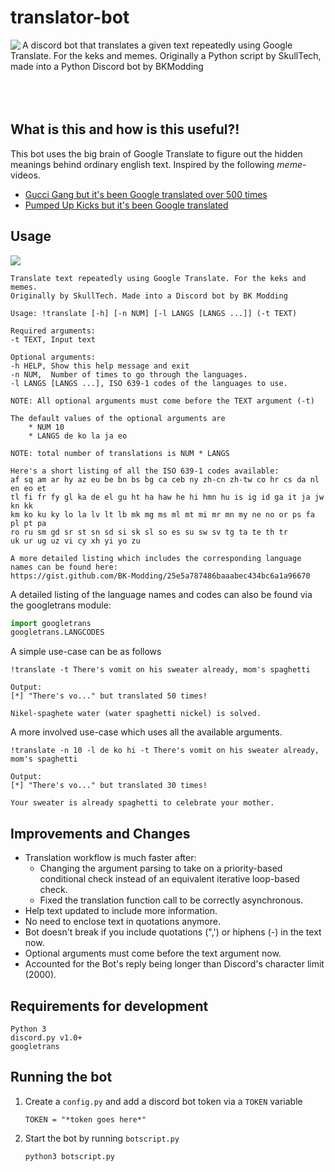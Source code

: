 # translator-bot
<img align="left" src="https://i.imgur.com/yo0W0R8.png"> A discord bot that translates a given text repeatedly using Google Translate. For the keks and memes. Originally a Python script by SkullTech, made into a Python Discord bot by BKModding
<br> <br> <br> <br>

## What is this and how is this useful?!
This bot uses the big brain of Google Translate to figure out the hidden meanings behind ordinary english text.
Inspired by the following _meme_-videos.

- [Gucci Gang but it's been Google translated over 500 times](https://youtu.be/HMReGXCtTiM)
- [Pumped Up Kicks but it's been Google translated](https://youtu.be/ZMR395zmT1k)

## Usage
<img src="https://i.imgur.com/99ZJij5.png">

```
Translate text repeatedly using Google Translate. For the keks and memes. 
Originally by SkullTech. Made into a Discord bot by BK Modding

Usage: !translate [-h] [-n NUM] [-l LANGS [LANGS ...]] (-t TEXT)

Required arguments:
-t TEXT, Input text

Optional arguments:
-h HELP, Show this help message and exit
-n NUM,  Number of times to go through the languages.
-l LANGS [LANGS ...], ISO 639-1 codes of the languages to use.

NOTE: All optional arguments must come before the TEXT argument (-t)

The default values of the optional arguments are
    * NUM 10
    * LANGS de ko la ja eo
    
NOTE: total number of translations is NUM * LANGS

Here's a short listing of all the ISO 639-1 codes available:
af sq am ar hy az eu be bn bs bg ca ceb ny zh-cn zh-tw co hr cs da nl en eo et 
tl fi fr fy gl ka de el gu ht ha haw he hi hmn hu is ig id ga it ja jw kn kk 
km ko ku ky lo la lv lt lb mk mg ms ml mt mi mr mn my ne no or ps fa pl pt pa 
ro ru sm gd sr st sn sd si sk sl so es su sw sv tg ta te th tr 
uk ur ug uz vi cy xh yi yo zu

A more detailed listing which includes the corresponding language names can be found here:
https://gist.github.com/BK-Modding/25e5a787486baaabec434bc6a1a96670
```

A detailed listing of the language names and codes can also be found via the googletrans module:
```Python
import googletrans
googletrans.LANGCODES
```

A simple use-case can be as follows
```Discord:
!translate -t There's vomit on his sweater already, mom's spaghetti

Output:
[*] "There's vo..." but translated 50 times!

Nikel-spaghete water (water spaghetti nickel) is solved.
```

A more involved use-case which uses all the available arguments.
```Discord
!translate -n 10 -l de ko hi -t There's vomit on his sweater already, mom's spaghetti

Output:
[*] "There's vo..." but translated 30 times!

Your sweater is already spaghetti to celebrate your mother.
```

## Improvements and Changes

- Translation workflow is much faster after: 
   - Changing the argument parsing to take on a priority-based conditional check instead of an equivalent iterative loop-based check.
   - Fixed the translation function call to be correctly asynchronous.
- Help text updated to include more information.
- No need to enclose text in quotations anymore.
- Bot doesn't break if you include quotations (",') or hiphens (-) in the text now.
- Optional arguments must come before the text argument now.
- Accounted for the Bot's reply being longer than Discord's character limit (2000).

## Requirements for development 
```
Python 3
discord.py v1.0+
googletrans
```

## Running the bot
1. Create a `config.py` and add a discord bot token via a `TOKEN` variable
    ```
    TOKEN = "*token goes here*"
    ```
2. Start the bot by running `botscript.py`
    ```
    python3 botscript.py
    ```
